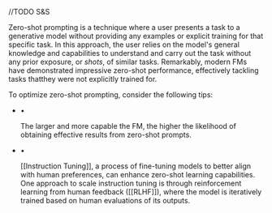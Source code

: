 //TODO S&S

Zero-shot prompting is a technique where a user presents a task to a generative model without providing any examples or explicit training for that specific task. In this approach, the user relies on the model's general knowledge and capabilities to understand and carry out the task without any prior exposure, or _shots_, of similar tasks. Remarkably, modern FMs have demonstrated impressive zero-shot performance, effectively tackling tasks thatthey were not explicitly trained for.

To optimize zero-shot prompting, consider the following tips:

- •
    
    The larger and more capable the FM, the higher the likelihood of obtaining effective results from zero-shot prompts.
    
- •
    
    [[Instruction Tuning]], a process of fine-tuning models to better align with human preferences, can enhance zero-shot learning capabilities. One approach to scale instruction tuning is through reinforcement learning from human feedback ([[RLHF]]), where the model is iteratively trained based on human evaluations of its outputs.